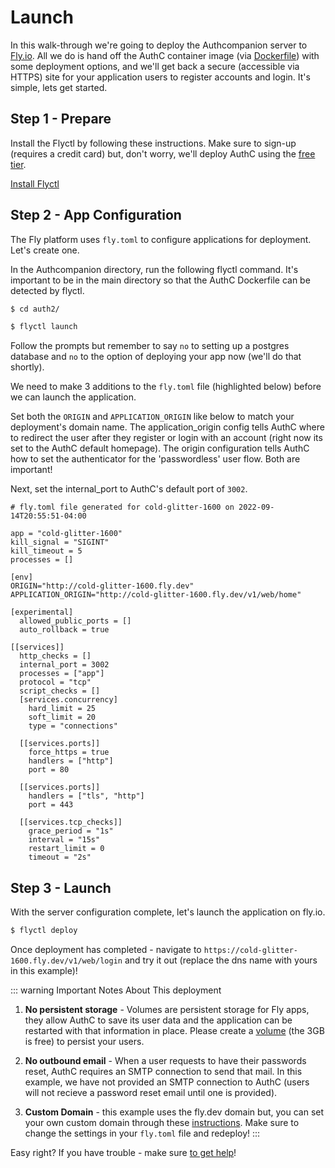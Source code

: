 # Launch

In this walk-through we're going to deploy the Authcompanion server to [Fly.io](https://fly.io/). All we do is hand off the AuthC container image (via [Dockerfile](https://github.com/authcompanion/authcompanion2/blob/main/dockerfile)) with some deployment options, and we'll get back a secure  (accessible via HTTPS) site for your application users to register accounts and login. It's simple, lets get started. 

## Step 1 - Prepare

Install the Flyctl by following these instructions. Make sure to sign-up (requires a credit card) but, don't worry, we'll deploy AuthC using the [free tier](https://fly.io/docs/about/pricing/).

[Install Flyctl](https://fly.io/docs/hands-on/install-flyctl/)

## Step 2 - App Configuration

The Fly platform uses `fly.toml` to configure applications for deployment. Let's create one. 

In the Authcompanion directory, run the following flyctl command. It's important to be in the main directory so that the AuthC Dockerfile can be detected by flyctl.

```bash
$ cd auth2/
```

```bash
$ flyctl launch
```

Follow the prompts but remember to say `no` to setting up a postgres database and `no` to the option of deploying your app now (we'll do that shortly).

We need to make 3 additions to the `fly.toml` file (highlighted below) before we can launch the application. 

Set both the `ORIGIN` and `APPLICATION_ORIGIN` like below to match your deployment's domain name. The application_origin config tells AuthC where to redirect the user after they register or login with an account (right now its set to the AuthC default homepage). The origin configuration tells AuthC how to set the authenticator for the 'passwordless' user flow. Both are important!  

Next, set the internal_port to AuthC's default port of `3002`.

```bash{9,10,18}
# fly.toml file generated for cold-glitter-1600 on 2022-09-14T20:55:51-04:00

app = "cold-glitter-1600"
kill_signal = "SIGINT"
kill_timeout = 5
processes = []

[env]
ORIGIN="http://cold-glitter-1600.fly.dev"
APPLICATION_ORIGIN="http://cold-glitter-1600.fly.dev/v1/web/home"

[experimental]
  allowed_public_ports = []
  auto_rollback = true

[[services]]
  http_checks = []
  internal_port = 3002
  processes = ["app"]
  protocol = "tcp"
  script_checks = []
  [services.concurrency]
    hard_limit = 25
    soft_limit = 20
    type = "connections"

  [[services.ports]]
    force_https = true
    handlers = ["http"]
    port = 80

  [[services.ports]]
    handlers = ["tls", "http"]
    port = 443

  [[services.tcp_checks]]
    grace_period = "1s"
    interval = "15s"
    restart_limit = 0
    timeout = "2s"
```

## Step 3 - Launch

With the server configuration complete, let's launch the application on fly.io.

```bash
$ flyctl deploy
```

Once deployment has completed - navigate to `https://cold-glitter-1600.fly.dev/v1/web/login` and try it out (replace the dns name with yours in this example)!

::: warning Important Notes About This deployment

1. **No persistent storage** - Volumes are persistent storage for Fly apps, they allow AuthC to save its user data and the application can be restarted with that information in place. Please create a [volume](https://fly.io/docs/reference/volumes/) (the 3GB is free) to persist your users.
   
2. **No outbound email** - When a user requests to have their passwords reset, AuthC requires an SMTP connection to send that mail. In this example, we have not provided an SMTP connection to AuthC (users will not recieve a password reset email until one is provided).

3. **Custom Domain** - this example uses the fly.dev domain but, you can set your own custom domain through these [instructions](https://fly.io/blog/how-to-custom-domains-with-fly/). Make sure to change the settings in your `fly.toml` file and redeploy!
   :::

Easy right? If you have trouble - make sure [to get help](../contributing/gettinghelp.md)!